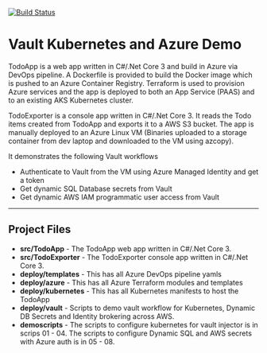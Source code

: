 [![Build Status](https://dev.azure.com/softveda/Hashicorp%20Demo/_apis/build/status/softveda.VaultDemo?branchName=main)](https://dev.azure.com/softveda/Hashicorp%20Demo/_build/latest?definitionId=8&branchName=main)

# Vault Kubernetes and Azure Demo

TodoApp is a web app written in C#/.Net Core 3 and build in Azure via DevOps pipeline. A Dockerfile is provided to build the Docker image which is pushed to an Azure Container Registry. Terraform is used to provision Azure services and the app is deployed to both an App Service (PAAS) and to an existing AKS Kubernetes cluster.

TodoExporter is a console app written in C#/.Net Core 3. It reads the Todo items created from TodoApp and exports it to a AWS S3 bucket. The app is manually deployed to an Azure Linux VM (Binaries uploaded to a storage container from dev laptop and downloaded to the VM using azcopy). 

It demonstrates the following Vault workflows
- Authenticate to Vault from the VM using Azure Managed Identity and get a token
- Get dynamic SQL Database secrets from Vault
- Get dynamic AWS IAM programmatic user access from Vault

---
## Project Files

- **src/TodoApp** - The TodoApp web app written in C#/.Net Core 3.
- **src/TodoExporter** - The TodoExporter console app written in C#/.Net Core 3.
- **deploy/templates** - This has all Azure DevOps pipeline yamls
- **deploy/azure** - This has all Azure Terraform modules and templates
- **deploy/kubernetes** - This has all Kubernetes manifests to host the TodoApp
- **deploy/vault** - Scripts to demo vault workflow for Kubernetes, Dynamic DB Secrets and Identity brokering across AWS.
- **demoscripts** - The scripts to configure kubernetes for vault injector is in scrips 01 - 04. The scripts to configure Dynamic SQL and AWS secrets with Azure auth is in 05 - 08.
